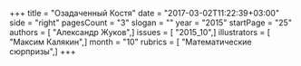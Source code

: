 +++
title = "Озадаченный Костя"
date = "2017-03-02T11:22:39+03:00"
side = "right"
pagesCount = "3"
slogan = ""
year = "2015"
startPage = "25"
authors = [ "Александр Жуков",]
issues = [ "2015_10",]
illustrators = [ "Максим Калякин",]
month = "10"
rubrics = [ "Математические сюрпризы",]
+++
